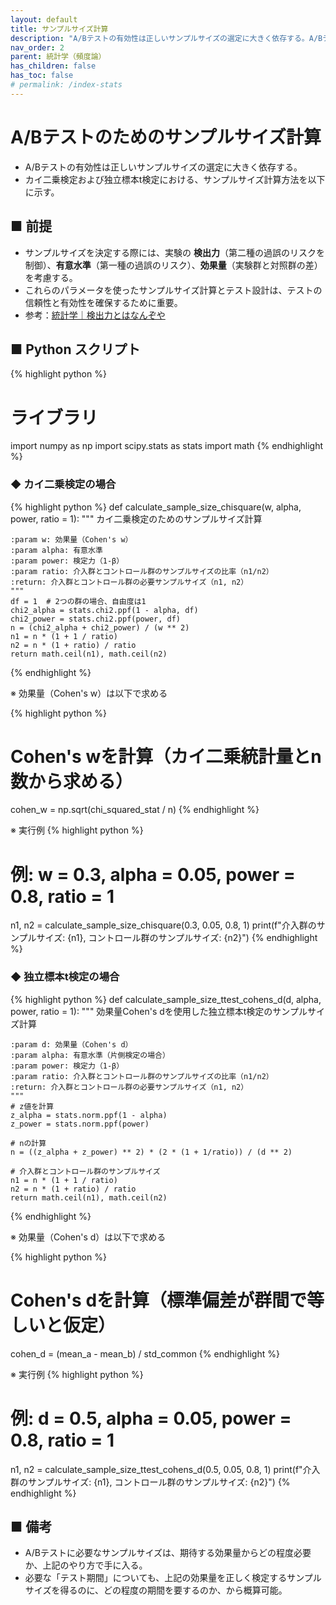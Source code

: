 ```yaml
---
layout: default
title: サンプルサイズ計算
description: "A/Bテストの有効性は正しいサンプルサイズの選定に大きく依存する。A/Bテストにおけるサンプルサイズ計算の基礎と、カイ二乗検定およびt検定を中心にその方法を解説する。"
nav_order: 2
parent: 統計学（頻度論）
has_children: false
has_toc: false
# permalink: /index-stats
---
```


# A/Bテストのためのサンプルサイズ計算

+ A/Bテストの有効性は正しいサンプルサイズの選定に大きく依存する。
+ カイ二乗検定および独立標本t検定における、サンプルサイズ計算方法を以下に示す。

## ■ 前提

+ サンプルサイズを決定する際には、実験の **検出力**（第二種の過誤のリスクを制御）、**有意水準**（第一種の過誤のリスク）、**効果量**（実験群と対照群の差）を考慮する。
+ これらのパラメータを使ったサンプルサイズ計算とテスト設計は、テストの信頼性と有効性を確保するために重要。
+ 参考：[統計学｜検出力とはなんぞや ](https://note.com/hanaori/n/nc55ac8614799)

## ■ Python スクリプト

{% highlight python %}
# ライブラリ
import numpy as np
import scipy.stats as stats
import math
{% endhighlight %}

### ◆ カイ二乗検定の場合

{% highlight python %}
def calculate_sample_size_chisquare(w, alpha, power, ratio = 1):
    """
    カイ二乗検定のためのサンプルサイズ計算

    :param w: 効果量（Cohen's w）
    :param alpha: 有意水準
    :param power: 検定力（1-β）
    :param ratio: 介入群とコントロール群のサンプルサイズの比率（n1/n2）
    :return: 介入群とコントロール群の必要サンプルサイズ（n1, n2）
    """
    df = 1  # 2つの群の場合、自由度は1
    chi2_alpha = stats.chi2.ppf(1 - alpha, df)
    chi2_power = stats.chi2.ppf(power, df)
    n = (chi2_alpha + chi2_power) / (w ** 2)
    n1 = n * (1 + 1 / ratio)
    n2 = n * (1 + ratio) / ratio
    return math.ceil(n1), math.ceil(n2)
{% endhighlight %}

※ 効果量（Cohen's w）は以下で求める

{% highlight python %}
# Cohen's wを計算（カイ二乗統計量とn数から求める）
cohen_w = np.sqrt(chi_squared_stat / n)
{% endhighlight %}

※ 実行例
{% highlight python %}
# 例: w = 0.3, alpha = 0.05, power = 0.8, ratio = 1
n1, n2 = calculate_sample_size_chisquare(0.3, 0.05, 0.8, 1)
print(f"介入群のサンプルサイズ: {n1}, コントロール群のサンプルサイズ: {n2}")
{% endhighlight %}

### ◆ 独立標本t検定の場合
{% highlight python %}
def calculate_sample_size_ttest_cohens_d(d, alpha, power, ratio = 1):
    """
    効果量Cohen's dを使用した独立標本t検定のサンプルサイズ計算

    :param d: 効果量（Cohen's d）
    :param alpha: 有意水準（片側検定の場合）
    :param power: 検定力（1-β）
    :param ratio: 介入群とコントロール群のサンプルサイズの比率（n1/n2）
    :return: 介入群とコントロール群の必要サンプルサイズ（n1, n2）
    """
    # z値を計算
    z_alpha = stats.norm.ppf(1 - alpha)
    z_power = stats.norm.ppf(power)
    
    # nの計算
    n = ((z_alpha + z_power) ** 2) * (2 * (1 + 1/ratio)) / (d ** 2)
    
    # 介入群とコントロール群のサンプルサイズ
    n1 = n * (1 + 1 / ratio)
    n2 = n * (1 + ratio) / ratio
    return math.ceil(n1), math.ceil(n2)
{% endhighlight %}

※ 効果量（Cohen's d）は以下で求める

{% highlight python %}
# Cohen's dを計算（標準偏差が群間で等しいと仮定）
cohen_d = (mean_a - mean_b) / std_common
{% endhighlight %}

※ 実行例
{% highlight python %}
# 例: d = 0.5, alpha = 0.05, power = 0.8, ratio = 1
n1, n2 = calculate_sample_size_ttest_cohens_d(0.5, 0.05, 0.8, 1)
print(f"介入群のサンプルサイズ: {n1}, コントロール群のサンプルサイズ: {n2}")
{% endhighlight %}

## ■ 備考
+ A/Bテストに必要なサンプルサイズは、期待する効果量からどの程度必要か、上記のやり方で手に入る。
+ 必要な「テスト期間」についても、上記の効果量を正しく検定するサンプルサイズを得るのに、どの程度の期間を要するのか、から概算可能。
